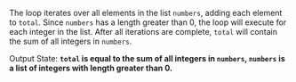 The loop iterates over all elements in the list `numbers`, adding each element to `total`. Since `numbers` has a length greater than 0, the loop will execute for each integer in the list. After all iterations are complete, `total` will contain the sum of all integers in `numbers`. 

Output State: **`total` is equal to the sum of all integers in `numbers`, `numbers` is a list of integers with length greater than 0.**